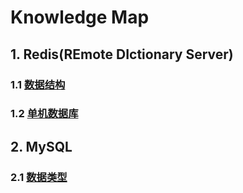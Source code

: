 # Knowledge Map
## 1. Redis(REmote DIctionary Server)
### 1.1 [数据结构](https://github.com/ZenOfAutumn/KnowledgeMap/blob/master/Redis/1.%E6%95%B0%E6%8D%AE%E7%BB%93%E6%9E%84.md)
### 1.2 [单机数据库](https://github.com/ZenOfAutumn/KnowledgeMap/blob/master/Redis/2.%E5%8D%95%E6%9C%BA%E6%95%B0%E6%8D%AE%E5%BA%93.md)
## 2. MySQL
### 2.1 [数据类型](https://github.com/ZenOfAutumn/KnowledgeMap/blob/master/MySQL/%E6%95%B0%E6%8D%AE%E7%B1%BB%E5%9E%8B.md)
